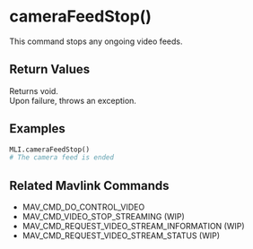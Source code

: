 # cameraFeedStop()

This command stops any ongoing video feeds.

## Return Values

Returns void.  
Upon failure, throws an exception.

## Examples

```py
MLI.cameraFeedStop()
# The camera feed is ended
```

## Related Mavlink Commands

- MAV_CMD_DO_CONTROL_VIDEO
- MAV_CMD_VIDEO_STOP_STREAMING (WIP)  
- MAV_CMD_REQUEST_VIDEO_STREAM_INFORMATION (WIP)  
- MAV_CMD_REQUEST_VIDEO_STREAM_STATUS (WIP)
